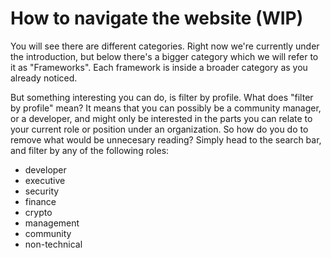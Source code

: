 # How to navigate the website (WIP)
You will see there are different categories. Right now we're currently under the introduction,
but below there's a bigger category which we will refer to it as "Frameworks". Each framework is
inside a broader category as you already noticed. 

But something interesting you can do, is filter by profile. What does "filter by profile" mean? It means that you can possibly be a community manager, or a developer, and might only be interested in the parts you can relate to your current role or position under an organization. So how do you do to remove what would be unnecesary reading? Simply head to the search bar, and filter by any of the following roles:
- developer
- executive
- security
- finance
- crypto
- management
- community
- non-technical